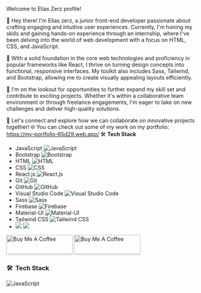    Welcome to Elias Zerz profile! 

👋 Hey there! I'm Elias zerz, a junior front-end developer passionate about crafting engaging and intuitive user experiences. Currently, I'm honing my skills and gaining hands-on experience through an internship, where I've been delving into the world of web development with a focus on HTML, CSS, and JavaScript.

💼 With a solid foundation in the core web technologies and proficiency in popular frameworks like React, I thrive on turning design concepts into functional, responsive interfaces. My toolkit also includes Sass, Tailwind, and Bootstrap, allowing me to create visually appealing layouts efficiently.

🚀 I'm on the lookout for opportunities to further expand my skill set and contribute to exciting projects. Whether it's within a collaborative team environment or through freelance engagements, I'm eager to take on new challenges and deliver high-quality solutions.

💬 Let's connect and explore how we can collaborate on innovative projects together!
🌐 You can check out some of my work on my portfolio: https://my-portfolio-65d29.web.app/
🛠  **Tech Stack**
- JavaScript ![JavaScript](https://img.icons8.com/color/48/000000/javascript.png)
- Bootstrap ![Bootstrap](https://img.icons8.com/color/48/000000/bootstrap.png)
- HTML ![HTML](https://img.icons8.com/color/48/000000/html-5.png)
- CSS ![CSS](https://img.icons8.com/color/48/000000/css3.png)
- React.js ![React.js](https://img.icons8.com/plasticine/48/000000/react.png)
- Git ![Git](https://img.icons8.com/color/48/000000/git.png)
- GitHub ![GitHub](https://img.icons8.com/material-rounded/48/000000/github.png)
- Visual Studio Code ![Visual Studio Code](https://img.icons8.com/color/48/000000/visual-studio-code-2019.png)
- Sass ![Sass](https://img.icons8.com/windows/48/000000/sass.png)
- Firebase ![Firebase](https://img.icons8.com/color/48/000000/firebase.png)
- Material-UI ![Material-UI](https://img.icons8.com/color/48/000000/material-ui.png)
- Tailwind CSS ![Tailwind CSS](https://img.icons8.com/color/48/000000/tailwind-css.png)
- <a href="https://linkedin.com/in/yousefdergham" target="_blank"><img src="https://img.shields.io/badge/-Yousef%20Dergham-0077B5?style=for-the-badge&logo=Linkedin&logoColor=white"/></a>
<a href="https://t.me/YousefMohamed01" target="_blank"><img src="https://img.shields.io/badge/-Yousef%20Dergham-0077B5?style=for-the-badge&logo=Telegram&logoColor=white"/></a>

<a href="https://www.buymeacoffee.com/gbraad" target="_blank"><img src="https://cdn.buymeacoffee.com/buttons/v2/lato-orange.png" alt="Buy Me A Coffee" style="height: 50px !important;width: 174px !important;box-shadow: 0px 3px 2px 0px rgba(190, 190, 190, 0.5) !important;-webkit-box-shadow: 0px 3px 2px 0px rgba(190, 190, 190, 0.5) !important;" ></a>
<a href="https://www.buymeacoffee.com/yousefdergham" target="_blank"><img src="https://cdn.buymeacoffee.com/buttons/v2/lato-orange.png" alt="Buy Me A Coffee" style="height: 50px !important;width: 174px !important;box-shadow: 0px 3px 2px 0px rgba(190, 190, 190, 0.5) !important;-webkit-box-shadow: 0px 3px 2px 0px rgba(190, 190, 190, 0.5) !important;" ></a>

### 🛠 &nbsp;Tech Stack
![JavaScript](https://img.shields.io/badge/-JavaScript-05122A?style=flat&logo=javascript)&nbsp;

